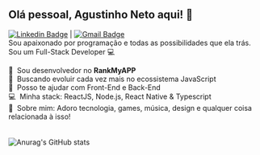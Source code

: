 ## Olá pessoal, Agustinho Neto aqui! 👋
[![Linkedin Badge](https://img.shields.io/badge/-AgustinhoNeto-blue?style=flat-square&logo=Linkedin&logoColor=white&link=https://www.linkedin.com/in/agustinhopneto/)](https://www.linkedin.com/in/agustinhopneto/) 
| 
[![Gmail Badge](https://img.shields.io/badge/-agustinho.pneto@gmail.com-c14438?style=flat-square&logo=Gmail&logoColor=white&link=mailto:agustinhopneto@gmail.com)](mailto:tgmarinho@gmail.com)<br/>
Sou apaixonado por programação e todas as possibilidades que ela trás.
Sou um Full-Stack Developer 💻

🚀&nbsp; Sou desenvolvedor no **RankMyAPP** <br />
💜&nbsp; Buscando evoluir cada vez mais no ecossistema JavaScript <br /> 
🤝&nbsp; Posso te ajudar com Front-End e Back-End <br />
💻&nbsp; Minha stack: ReactJS, Node.js, React Native & Typescript <br />
💬&nbsp; Sobre mim: Adoro tecnologia, games, música, design e qualquer coisa relacionada à isso! <br /><br /><br />
![Anurag's GitHub stats](https://github-readme-stats.vercel.app/api?username=agustinhopneto&show_icons=true&theme=tokyonight&count_private=true)
